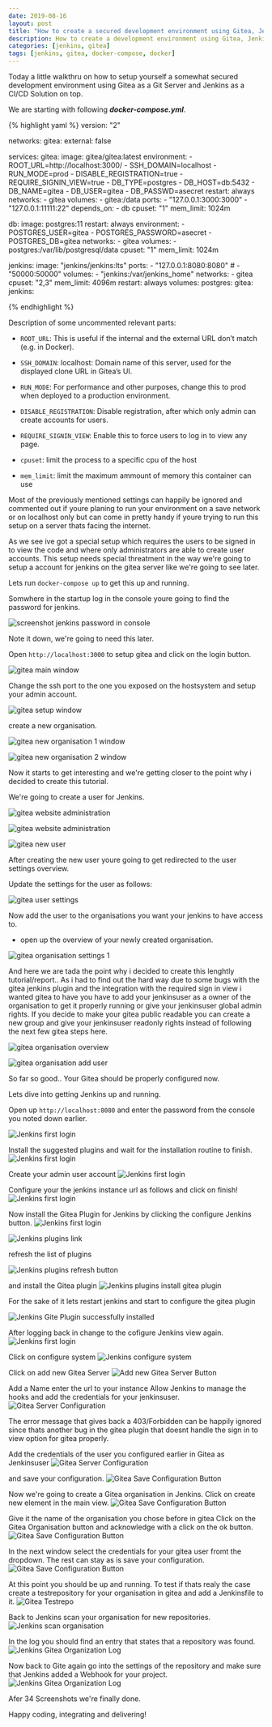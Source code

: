 ```yaml
---
date: 2019-08-16
layout: post
title: "How to create a secured development environment using Gitea, Jenkins and Docker"
description: How to create a development environment using Gitea, Jenkins and Docker
categories: [jenkins, gitea]
tags: [jenkins, gitea, docker-compose, docker]
---
```


Today a little walkthru on how to setup yourself a somewhat secured development environment using Gitea as a Git Server and Jenkins as a CI/CD Solution on top.

We are starting with following ***docker-compose.yml***.

{% highlight yaml %}
version: "2"

networks:
  gitea:
    external: false

services:
  gitea:
    image: gitea/gitea:latest
    environment:
      - ROOT_URL=http://localhost:3000/
      - SSH_DOMAIN=localhost
      - RUN_MODE=prod
      - DISABLE_REGISTRATION=true
      - REQUIRE_SIGNIN_VIEW=true
      - DB_TYPE=postgres
      - DB_HOST=db:5432
      - DB_NAME=gitea
      - DB_USER=gitea
      - DB_PASSWD=asecret
    restart: always
    networks:
      - gitea
    volumes:
      - gitea:/data
    ports:
      - "127.0.0.1:3000:3000"
      - "127.0.0.1:11111:22"
    depends_on:
      - db
    cpuset: "1"
    mem_limit: 1024m

  db:
    image: postgres:11
    restart: always
    environment:
      - POSTGRES_USER=gitea
      - POSTGRES_PASSWORD=asecret
      - POSTGRES_DB=gitea
    networks:
      - gitea
    volumes:
      - postgres:/var/lib/postgresql/data
    cpuset: "1"
    mem_limit: 1024m    
  
  jenkins:
    image: "jenkins/jenkins:lts"
    ports:
      - "127.0.0.1:8080:8080"
      # - "50000:50000"
    volumes:
      - "jenkins:/var/jenkins_home"
    networks:
      - gitea
    cpuset: "2,3"
    mem_limit: 4096m
    restart: always
volumes:
  postgres:
  gitea:
  jenkins:

{% endhighlight %}


Description of some uncommented relevant parts:

* `ROOT_URL`: This is useful if the internal and the external URL don’t match (e.g. in Docker).
* `SSH_DOMAIN`: localhost: Domain name of this server, used for the displayed clone URL in Gitea’s UI.
* `RUN_MODE`: For performance and other purposes, change this to prod when deployed to a production environment.
* `DISABLE_REGISTRATION`: Disable registration, after which only admin can create accounts for users.
* `REQUIRE_SIGNIN_VIEW`: Enable this to force users to log in to view any page.

* `cpuset`:  limit the process to a specific cpu of the host
* `mem_limit`: limit the maximum ammount of memory this container can use

Most of the previously mentioned settings can happily be ignored and commented out if youre planing to run your environment on a save network or on localhost only but can come in pretty handy if youre trying to run this setup on a server thats facing the internet.

As we see ive got a special setup which requires the users to be signed in to view the code and where only administrators are able to create user accounts. This setup needs special threatment in the way we're going to setup a account for jenkins on the gitea server like we're going to see later.


Lets run `docker-compose up` to get this up and running.

Somwhere in the startup log in the console youre going to find the password for jenkins.

![screenshot jenkins password in console](/assets/img/posts/2019-08-16/jenkins_passwd.png)

Note it down, we're going to need this later.

Open `http://localhost:3000` to setup gitea and click on the login button.

![gitea main window](/assets/img/posts/2019-08-16/gitea_main.png)

Change the ssh port to the one you exposed on the hostsystem and setup your admin account.

![gitea setup window](/assets/img/posts/2019-08-16/gitea_setup.png)

create a new organisation.

![gitea new organisation 1 window](/assets/img/posts/2019-08-16/gitea_new_organisation_1.png)

![gitea new organisation 2 window](/assets/img/posts/2019-08-16/gitea_new_organisation_2.png)

Now it starts to get interesting and we're getting closer to the point why i decided to create this tutorial.

We're going to create a user for Jenkins.

![gitea website administration](/assets/img/posts/2019-08-16/gitea_website_admin_1.png)

![gitea website administration](/assets/img/posts/2019-08-16/gitea_website_admin_2.png)

![gitea new user](/assets/img/posts/2019-08-16/gitea_new_user.png)

After creating the new user youre going to get redirected to the user settings overview.

Update the settings for the user as follows:

![gitea user settings](/assets/img/posts/2019-08-16/gitea_usersettings.png)

Now add the user to the organisations you want your jenkins to have access to.

* open up the overview of your newly created organisation.

![gitea organisation settings 1](/assets/img/posts/2019-08-16/gitea_organisation_settings_1.png)

And here we are tada the point why i decided to create this lenghtly tutorial/report.. As i had to find out the hard way due to some bugs with the gitea jenkins plugin and the integration with the required sign in view i wanted gitea to have you have to add your jenkinsuser as a owner of the organisation to get it properly running or give your jenkinsuser global admin rights. If you decide to make your gitea public readable you can create a new group and give your jenkinsuser readonly rights instead of following the next few gitea steps here.

![gitea organisation overview](/assets/img/posts/2019-08-16/gitea_organisations.png)

![gitea organisation add user](/assets/img/posts/2019-08-16/gitea_organisations_add_user.png)

So far so good.. Your Gitea should be properly configured now.

Lets dive into getting Jenkins up and running.

Open up `http://localhost:8080` and enter the password from the console you noted down earlier.

![Jenkins first login](/assets/img/posts/2019-08-16/Jenkins_first_login.png)

Install the suggested plugins and wait for the installation routine to finish.
![Jenkins first login](/assets/img/posts/2019-08-16/Jenkins_suggested_plugins.png)


Create your admin user account
![Jenkins first login](/assets/img/posts/2019-08-16/Jenkins_create_admin_account.png)


Configure your the jenkins instance url as follows and click on finish!
![Jenkins first login](/assets/img/posts/2019-08-16/Jenkins_instance_url.png)


Now install the Gitea Plugin for Jenkins by clicking the configure Jenkins button.
![Jenkins first login](/assets/img/posts/2019-08-16/Jenkins_overview_1.png)


![Jenkins plugins link](/assets/img/posts/2019-08-16/Jenkins_Plugin_Link.png)

refresh the list of plugins

![Jenkins plugins refresh button](/assets/img/posts/2019-08-16/Jenkins_plugins_refresh.png)

and install the Gitea plugin
![Jenkins plugins install gitea plugin](/assets/img/posts/2019-08-16/Jenkins_Gitea_plugin_install.png)

For the sake of it lets restart jenkins and start to configure the gitea plugin

![Jenkins Gite Plugin successfully installed](/assets/img/posts/2019-08-16/Jenkins_Gitea_plugin_sucessfully_installed.png)

After logging back in change to the cofigure Jenkins view again.
![Jenkins first login](/assets/img/posts/2019-08-16/Jenkins_overview_1.png)

Click on configure system
![Jenkins configure system](/assets/img/posts/2019-08-16/Jenkins_cofiguration_button.png)

Click on add new Gitea Server
![Add new Gitea Server Button](/assets/img/posts/2019-08-16/Add_Gitea_Server_button.png)

Add a Name enter the url to your instance
Allow Jenkins to manage the hooks and add the credentials for your jenkinsuser.
![Gitea Server Configuration](/assets/img/posts/2019-08-16/gitea_server_configuration.png)

The error message that gives back a 403/Forbidden can be happily ignored since thats another bug in the gitea plugin that doesnt handle the sign in to view option for gitea properly.

Add the credentials of the user you configured earlier in Gitea as Jenkinsuser
![Gitea Server Configuration](/assets/img/posts/2019-08-16/Jenkins_gitea_server_add_credentials.png)

and save your configuration.
![Gitea Save Configuration Button](/assets/img/posts/2019-08-16/save_jenkins_configuration.png)

Now we're going to create a Gitea organisation in Jenkins.
Click on create new element in the main view.
![Gitea Save Configuration Button](/assets/img/posts/2019-08-16/Jenkins_create_new_element.png)


Give it the name of the organisation you chose before in gitea
Click on the Gitea Organisation button
and acknowledge with a click on the ok button.
![Gitea Save Configuration Button](/assets/img/posts/2019-08-16/Jenkins_new_gitea_organisation.png)

In the next window select the credentials for your gitea user fromt the dropdown.
The rest can stay as is save your configuration.
![Gitea Save Configuration Button](/assets/img/posts/2019-08-16/Jenkins_Gitea_Organisation_configuration.png)

At this point you should be up and running.
To test if thats realy the case create a testrepository for your organisation in gitea and add a Jenkinsfile to it.
![Gitea Testrepo](/assets/img/posts/2019-08-16/Gitea_testrepo.png)

Back to Jenkins scan your organisation for new repositories.
![Jenkins scan organisation](/assets/img/posts/2019-08-16/Jenkins_scan_organisation.png)

In the log you should find an entry that states that a repository was found.
![Jenkins Gitea Organization Log](/assets/img/posts/2019-08-16/Jenkins_organisation_scan_log.png)

Now back to Gite again go into the settings of the repository and make sure that Jenkins added a Webhook for your project.
![Jenkins Gitea Organization Log](/assets/img/posts/2019-08-16/gitea_testrepo_settings.png)

Afer 34 Screenshots we're finally done.

Happy coding, integrating and delivering!
